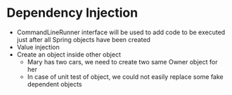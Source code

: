 # Dependency Injection

* CommandLineRunner interface will be used to add code to be executed just after all Spring objects have been created
* Value injection
* Create an object inside other object
  * Mary has two cars, we need to create two same Owner object for her
  * In case of unit test of object, we could not easily replace some fake dependent objects 

